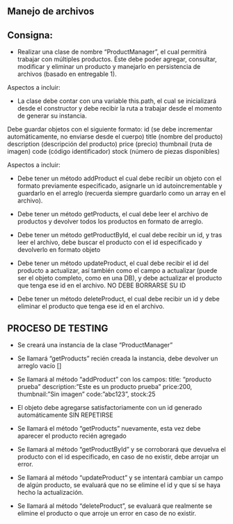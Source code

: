 ## Manejo de archivos

## Consigna:

- Realizar una clase de nombre “ProductManager”, el cual permitirá trabajar con múltiples productos.
  Éste debe poder agregar, consultar, modificar y eliminar un producto y manejarlo en persistencia de archivos (basado en entregable 1).

Aspectos a incluir:

- La clase debe contar con una variable this.path, el cual se inicializará desde el constructor y debe recibir la ruta a trabajar desde el momento de generar su instancia.

Debe guardar objetos con el siguiente formato:
id (se debe incrementar automáticamente, no enviarse desde el cuerpo)
title (nombre del producto)
description (descripción del producto)
price (precio)
thumbnail (ruta de imagen)
code (código identificador)
stock (número de piezas disponibles)

Aspectos a incluir:

- Debe tener un método addProduct el cual debe recibir un objeto con el formato previamente especificado, asignarle un id autoincrementable y guardarlo en el arreglo (recuerda siempre guardarlo como un array en el archivo).

- Debe tener un método getProducts, el cual debe leer el archivo de productos y devolver todos los productos en formato de arreglo.

- Debe tener un método getProductById, el cual debe recibir un id, y tras leer el archivo, debe buscar el producto con el id especificado y devolverlo en formato objeto

- Debe tener un método updateProduct, el cual debe recibir el id del producto a actualizar, así también como el campo a actualizar (puede ser el objeto completo, como en una DB), y debe actualizar el producto que tenga ese id en el archivo. NO DEBE BORRARSE SU ID

- Debe tener un método deleteProduct, el cual debe recibir un id y debe eliminar el producto que tenga ese id en el archivo.

## PROCESO DE TESTING

- Se creará una instancia de la clase “ProductManager”

- Se llamará “getProducts” recién creada la instancia, debe devolver un arreglo vacío []

- Se llamará al método “addProduct” con los campos:
  title: “producto prueba”
  description:”Este es un producto prueba”
  price:200,
  thumbnail:”Sin imagen”
  code:”abc123”,
  stock:25

- El objeto debe agregarse satisfactoriamente con un id generado automáticamente SIN REPETIRSE

- Se llamará el método “getProducts” nuevamente, esta vez debe aparecer el producto recién agregado

- Se llamará al método “getProductById” y se corroborará que devuelva el producto con el id especificado, en caso de no existir, debe arrojar un error.

- Se llamará al método “updateProduct” y se intentará cambiar un campo de algún producto, se evaluará que no se elimine el id y que sí se haya hecho la actualización.

- Se llamará al método “deleteProduct”, se evaluará que realmente se elimine el producto o que arroje un error en caso de no existir.
